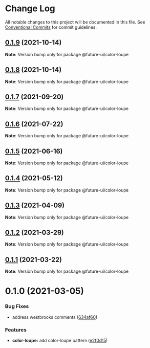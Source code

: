 # Change Log

All notable changes to this project will be documented in this file.
See [Conventional Commits](https://conventionalcommits.org) for commit guidelines.

## [0.1.9](https://github.com/adobe/spectrum-web-components/compare/@future-ui/color-loupe@0.1.7...@future-ui/color-loupe@0.1.9) (2021-10-14)

**Note:** Version bump only for package @future-ui/color-loupe

## [0.1.8](https://github.com/adobe/spectrum-web-components/compare/@future-ui/color-loupe@0.1.7...@future-ui/color-loupe@0.1.8) (2021-10-14)

**Note:** Version bump only for package @future-ui/color-loupe

## [0.1.7](https://github.com/adobe/spectrum-web-components/compare/@future-ui/color-loupe@0.1.6...@future-ui/color-loupe@0.1.7) (2021-09-20)

**Note:** Version bump only for package @future-ui/color-loupe

## [0.1.6](https://github.com/adobe/spectrum-web-components/compare/@future-ui/color-loupe@0.1.5...@future-ui/color-loupe@0.1.6) (2021-07-22)

**Note:** Version bump only for package @future-ui/color-loupe

## [0.1.5](https://github.com/adobe/spectrum-web-components/compare/@future-ui/color-loupe@0.1.4...@future-ui/color-loupe@0.1.5) (2021-06-16)

**Note:** Version bump only for package @future-ui/color-loupe

## [0.1.4](https://github.com/adobe/spectrum-web-components/compare/@future-ui/color-loupe@0.1.3...@future-ui/color-loupe@0.1.4) (2021-05-12)

**Note:** Version bump only for package @future-ui/color-loupe

## [0.1.3](https://github.com/adobe/spectrum-web-components/compare/@future-ui/color-loupe@0.1.2...@future-ui/color-loupe@0.1.3) (2021-04-09)

**Note:** Version bump only for package @future-ui/color-loupe

## [0.1.2](https://github.com/adobe/spectrum-web-components/compare/@future-ui/color-loupe@0.1.1...@future-ui/color-loupe@0.1.2) (2021-03-29)

**Note:** Version bump only for package @future-ui/color-loupe

## [0.1.1](https://github.com/adobe/spectrum-web-components/compare/@future-ui/color-loupe@0.1.0...@future-ui/color-loupe@0.1.1) (2021-03-22)

**Note:** Version bump only for package @future-ui/color-loupe

# 0.1.0 (2021-03-05)

### Bug Fixes

-   address westbrooks comments ([634af60](https://github.com/adobe/spectrum-web-components/commit/634af60f88b0c998b30697dfbd13c9c466ed539d))

### Features

-   **color-loupe:** add color-loupe pattern ([e2f0d15](https://github.com/adobe/spectrum-web-components/commit/e2f0d159714cc7998f15d9913b38128486f8b7fb))
